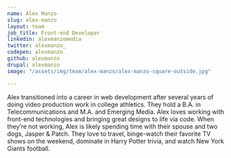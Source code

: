 ```yaml
---
name: Alex Manzo
slug: alex-manzo
layout: team
job_title: Front-end Developer
linkedin: alexmanzomedia
twitter: alexmanzo_
codepen: alexmanzo
github: alexmanzo
drupal: alexmanzo
image: "/assets/img/team/alex-manzo/alex-manzo-square-outside.jpg"

---
```


Alex transitioned into a career in web development after several years of doing video production work in college athletics. They hold a B.A. in Telecommunications and M.A. and Emerging Media. Alex loves working with front-end technologies and bringing great designs to life via code. When they’re not working, Alex is likely spending time with their spouse and two dogs, Jasper & Patch. They love to travel, binge-watch their favorite TV shows on the weekend, dominate in Harry Potter trivia, and watch New York Giants football.
